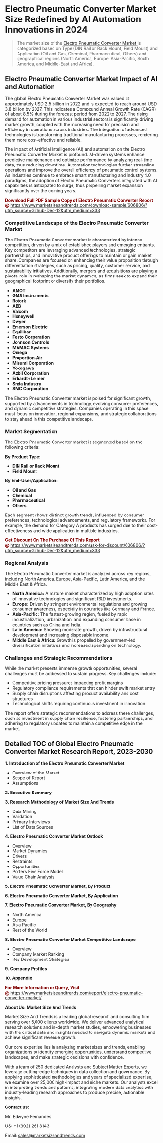 <H1> Electro Pneumatic Converter Market Size Redefined by AI Automation Innovations in 2024</H1><blockquote><p>The market size of the <a href="https://www.marketsizeandtrends.com/download-sample/606806/?utm_source=Github-Dec-12&amp;utm_medium=333" target="_blank">Electro Pneumatic Converter Market </a>is categorized based on Type (DIN Rail or Rack Mount, Field Mount) and Application (Oil and Gas, Chemical, Pharmaceutical, Others) and geographical regions (North America, Europe, Asia-Pacific, South America, and Middle-East and Africa).</p></blockquote><p><h2>Electro Pneumatic Converter Market Impact of AI and Automation</h2><p>The global Electro Pneumatic Converter Market was valued at approximately USD 2.5 billion in 2022 and is expected to reach around USD 3.8 billion by 2027. This indicates a Compound Annual Growth Rate (CAGR) of about 8.5% during the forecast period from 2022 to 2027. The rising demand for automation in various industrial sectors is significantly driving market growth, coupled with the increasing need for precision and efficiency in operations across industries. The integration of advanced technologies is transforming traditional manufacturing processes, rendering them more cost-effective and reliable.</p><p>The impact of Artificial Intelligence (AI) and automation on the Electro Pneumatic Converter Market is profound. AI-driven systems enhance predictive maintenance and optimize performance by analyzing real-time data, thus reducing downtime. Automation technologies further streamline operations and improve the overall efficiency of pneumatic control systems. As industries continue to embrace smart manufacturing and Industry 4.0 paradigms, the adoption of Electro Pneumatic Converters integrated with AI capabilities is anticipated to surge, thus propelling market expansion significantly over the coming years.</p></p><p><strong><span style="color: #800000;">Download Full PDF Sample Copy of Electro Pneumatic Converter Report @</span>&nbsp;</strong><a href="https://www.marketsizeandtrends.com/download-sample/606806/?utm_source=Github-Dec-12&amp;utm_medium=333">https://www.marketsizeandtrends.com/download-sample/606806/?utm_source=Github-Dec-12&amp;utm_medium=333</a></p><h3>Competitive Landscape of the Electro Pneumatic Converter Market</h3><p>The Electro Pneumatic Converter market is characterized by intense competition, driven by a mix of established players and emerging entrants. Key competitors are leveraging advanced technologies, strategic partnerships, and innovative product offerings to maintain or gain market share. Companies are focused on enhancing their value proposition through differentiation strategies, such as pricing, quality, customer service, and sustainability initiatives. Additionally, mergers and acquisitions are playing a pivotal role in reshaping the market dynamics, as firms seek to expand their geographical footprint or diversify their portfolios.</p><p><strong><p><ul><li>AMOT </li><li> GMS Instruments </li><li> Rotork </li><li> ABB </li><li> Valcom </li><li> Honeywell </li><li> Dwyer </li><li> Emerson Electric </li><li> Equilibar </li><li> Festo Corporation </li><li> Johnson Controls </li><li> MAMAC Systems </li><li> Omega </li><li> Proportion-Air </li><li> Misumi Corporation </li><li> Yokogawa </li><li> Azbil Corporation </li><li> Erhardt+Leimer </li><li> Snda Industry </li><li> SMC Corporation</p></li></ul></p></strong></p><p>The Electro Pneumatic Converter market is poised for significant growth, supported by advancements in technology, evolving consumer preferences, and dynamic competitive strategies. Companies operating in this space must focus on innovation, regional expansions, and strategic collaborations to stay ahead in this competitive landscape.</p><h3>Market Segmentation</h3><p>The Electro Pneumatic Converter market is segmented based on the following criteria:</p><p><strong>By Product Type:</strong></p><p><strong><p><ul><li>DIN Rail or Rack Mount </li><li> Field Mount</p></li></ul></p></strong></p><p><strong>By End-User/Application:</strong></p><p><strong><p><ul><li>Oil and Gas </li><li> Chemical </li><li> Pharmaceutical </li><li> Others</p></li></ul></p></strong></p><p>Each segment shows distinct growth trends, influenced by consumer preferences, technological advancements, and regulatory frameworks. For example, the demand for Category A products has surged due to their cost-effectiveness and wide application in multiple industries.</p><p><strong><span style="color: #800000;">Get Discount On The Purchase Of This Report @&nbsp;</span></strong><a href="https://www.marketsizeandtrends.com/ask-for-discount/606806/?utm_source=Github-Dec-12&amp;utm_medium=333">https://www.marketsizeandtrends.com/ask-for-discount/606806/?utm_source=Github-Dec-12&amp;utm_medium=333</a></p><h3>Regional Analysis</h3><p>The Electro Pneumatic Converter market is analyzed across key regions, including North America, Europe, Asia-Pacific, Latin America, and the Middle East &amp; Africa.</p><ul><li><strong>North America:</strong> A mature market characterized by high adoption rates of innovative technologies and significant R&amp;D investments.</li><li><strong>Europe:</strong> Driven by stringent environmental regulations and growing consumer awareness, especially in countries like Germany and France.</li><li><strong>Asia-Pacific:</strong> The fastest-growing region, fueled by rapid industrialization, urbanization, and expanding consumer base in countries such as China and India.</li><li><strong>Latin America:</strong> Showing moderate growth, driven by infrastructural development and increasing disposable income.</li><li><strong>Middle East &amp; Africa:</strong> Growth is propelled by government-led diversification initiatives and increased spending on technology.</li></ul><h3>Challenges and Strategic Recommendations</h3><p>While the market presents immense growth opportunities, several challenges must be addressed to sustain progress. Key challenges include:</p><ul><li>Competitive pricing pressures impacting profit margins</li><li>Regulatory compliance requirements that can hinder swift market entry</li><li>Supply chain disruptions affecting product availability and cost structures</li><li>Technological shifts requiring continuous investment in innovation</li></ul><p>The report offers strategic recommendations to address these challenges, such as investment in supply chain resilience, fostering partnerships, and adhering to regulatory updates to maintain a competitive edge in the market.</p><h2>Detailed TOC of Global Electro Pneumatic Converter Market Research Report, 2023-2030</h2><p><strong>1. Introduction of the Electro Pneumatic Converter Market</strong></p><ul><li>Overview of the Market</li><li>Scope of Report</li><li>Assumptions&nbsp;</li></ul><p><strong>2. Executive Summary</strong></p><p><strong>3. Research Methodology of <strong>Market Size And Trends</strong></strong></p><ul><li>Data Mining</li><li>Validation</li><li>Primary Interviews</li><li>List of Data Sources&nbsp;</li></ul><p><strong>4. Electro Pneumatic Converter Market Outlook</strong></p><ul><li>Overview</li><li>Market Dynamics</li><li>Drivers</li><li>Restraints</li><li>Opportunities</li><li>Porters Five Force Model</li><li>Value Chain Analysis&nbsp;</li></ul><p><strong>5. Electro Pneumatic Converter Market, By Product</strong></p><p><strong>6. Electro Pneumatic Converter Market, By Application</strong></p><p><strong>7. Electro Pneumatic Converter Market, By Geography</strong></p><ul><li>North America</li><li>Europe</li><li>Asia Pacific</li><li>Rest of the World&nbsp;</li></ul><p><strong>8. Electro Pneumatic Converter Market Competitive Landscape</strong></p><ul><li>Overview</li><li>Company Market Ranking</li><li>Key Development Strategies&nbsp;</li></ul><p><strong>9. Company Profiles</strong></p><p><strong>10. Appendix</strong></p><p><strong><span style="color: #800000;">For More Information or Query, Visit @&nbsp;</span></strong><a href="https://www.marketsizeandtrends.com/report/electro-pneumatic-converter-market/">https://www.marketsizeandtrends.com/report/electro-pneumatic-converter-market/</a></p><p></p><p><strong>About Us:&nbsp;Market Size And Trends</strong></p><p>Market Size And Trends&nbsp;is a leading global research and consulting firm serving over 5,000 clients worldwide. We deliver advanced analytical research solutions and in-depth market studies, empowering businesses with the critical data and insights needed to navigate dynamic markets and achieve significant revenue growth.</p><p>Our core expertise lies in analyzing market sizes and trends, enabling organizations to identify emerging opportunities, understand competitive landscapes, and make strategic decisions with confidence.</p><p>With a team of 250 dedicated Analysts and Subject Matter Experts, we leverage cutting-edge techniques in data collection and governance. By applying sophisticated methodologies and years of specialized expertise, we examine over 25,000 high-impact and niche markets. Our analysts excel in interpreting trends and patterns, integrating modern data analytics with industry-leading research approaches to produce precise, actionable insights.</p><p><strong>Contact us:</strong></p><p>Mr. Edwyne Fernandes</p><p>US: +1 (302) 261 3143</p><p>Email: <a href="mailto:sales@marketsizeandtrends.com">sales@marketsizeandtrends.com</a>&nbsp;</p>
